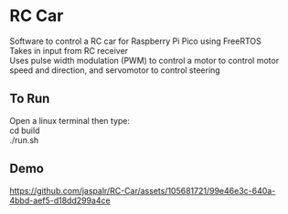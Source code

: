 # RC Car
Software to control a RC car for Raspberry Pi Pico using FreeRTOS \
Takes in input from RC receiver \
Uses pulse width modulation (PWM) to control a motor to control motor speed and direction, and servomotor to control steering
## To Run
Open a linux terminal then type:\
cd build\
./run.sh

## Demo 

https://github.com/jaspalr/RC-Car/assets/105681721/99e46e3c-640a-4bbd-aef5-d18dd299a4ce

